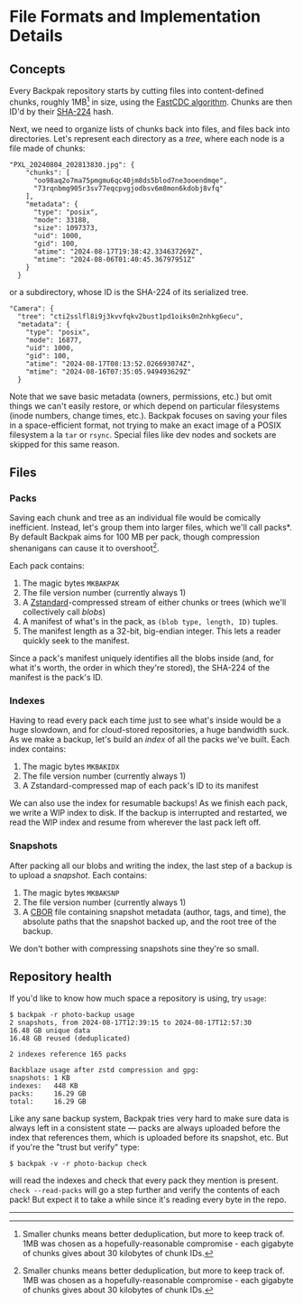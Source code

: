 # File Formats and Implementation Details

## Concepts

Every Backpak repository starts by cutting files into content-defined chunks,
roughly 1MB[^1] in size, using the
[FastCDC algorithm](https://www.usenix.org/system/files/conference/atc16/atc16-paper-xia.pdf).
Chunks are then ID'd by their [SHA-224](https://en.wikipedia.org/wiki/SHA-2) hash.

Next, we need to organize lists of chunks back into files,
and files back into directories. Let's represent each directory as a *tree*,
where each node is a file made of chunks:
```
"PXL_20240804_202813830.jpg": {
    "chunks": [
      "oo98aq2o7ma75pmgmu6qc40jm8ds5blod7ne3ooendmqe",
      "73rqnbmg905r3sv77eqcpvgjodbsv6m8mon6kdobj8vfq"
    ],
    "metadata": {
      "type": "posix",
      "mode": 33188,
      "size": 1097373,
      "uid": 1000,
      "gid": 100,
      "atime": "2024-08-17T19:38:42.334637269Z",
      "mtime": "2024-08-06T01:40:45.36797951Z"
    }
  }
```

or a subdirectory, whose ID is the SHA-224 of its serialized tree.
```
"Camera": {
  "tree": "cti2sslfl8i9j3kvvfqkv2bust1pd1oiks0n2nhkg6ecu",
  "metadata": {
    "type": "posix",
    "mode": 16877,
    "uid": 1000,
    "gid": 100,
    "atime": "2024-08-17T08:13:52.026693074Z",
    "mtime": "2024-08-16T07:35:05.949493629Z"
  }
```
Note that we save basic metadata (owners, permissions, etc.)
but omit things we can't easily restore, or which depend on particular filesystems
(inode numbers, change times, etc.).
Backpak focuses on saving your files in a space-efficient format, not trying to make
an exact image of a POSIX filesystem a la `tar` or `rsync`.
Special files like dev nodes and sockets are skipped for this same reason.

## Files

### Packs

Saving each chunk and tree as an individual file would be comically inefficient.
Instead, let's group them into larger files, which we'll call packs*.
By default Backpak aims for 100 MB per pack,
though compression shenanigans can cause it to overshoot[^1].

Each pack contains:
1. The magic bytes `MKBAKPAK`
2. The file version number (currently always 1)
3. A [Zstandard](https://github.com/facebook/zstd)-compressed stream of either chunks or trees
   (which we'll collectively call *blobs*)
4. A manifest of what's in the pack, as `(blob type, length, ID)` tuples.
5. The manifest length as a 32-bit, big-endian integer.
   This lets a reader quickly seek to the manifest.

Since a pack's manifest uniquely identifies all the blobs inside
(and, for what it's worth, the order in which they're stored),
the SHA-224 of the manifest is the pack's ID.

### Indexes

Having to read every pack each time just to see what's inside would be a huge slowdown,
and for cloud-stored repositories, a huge bandwidth suck.
As we make a backup, let's build an *index* of all the packs we've built.
Each index contains:
1. The magic bytes `MKBAKIDX`
2. The file version number (currently always 1)
3. A Zstandard-compressed map of each pack's ID to its manifest

We can also use the index for resumable backups!
As we finish each pack, we write a WIP index to disk.
If the backup is interrupted and restarted, we read the WIP index and resume from
wherever the last pack left off.

### Snapshots

After packing all our blobs and writing the index,
the last step of a backup is to upload a *snapshot*.
Each contains:
1. The magic bytes `MKBAKSNP`
2. The file version number (currently always 1)
3. A [CBOR](https://cbor.io/) file containing snapshot metadata (author, tags, and time),
   the absolute paths that the snapshot backed up,
   and the root tree of the backup.

We don't bother with compressing snapshots sine they're so small.

## Repository health

If you'd like to know how much space a repository is using, try `usage`:
```
$ backpak -r photo-backup usage
2 snapshots, from 2024-08-17T12:39:15 to 2024-08-17T12:57:30
16.48 GB unique data
16.48 GB reused (deduplicated)

2 indexes reference 165 packs

Backblaze usage after zstd compression and gpg:
snapshots: 1 KB
indexes:   448 KB
packs:     16.29 GB
total:     16.29 GB
```

Like any sane backup system, Backpak tries very hard to make sure data is always left in
a consistent state — packs are always uploaded before the index that references them,
which is uploaded before its snapshot, etc.
But if you're the "trust but verify" type:
```
$ backpak -v -r photo-backup check
```
will read the indexes and check that every pack they mention is present.
`check --read-packs` will go a step further and verify the contents of each pack!
But expect it to take a while since it's reading every byte in the repo.

-----

[^1]: Smaller chunks means better deduplication, but more to keep track of.
      1MB was chosen as a hopefully-reasonable compromise - each gigabyte of chunks
      gives about 30 kilobytes of chunk IDs.

[^2]: It's hard to know how large a compressed stream will be without flushing it,
      and flushing often can hurt the overall compression ratio.
      Backpak tries not to do that, but this means it routinely overshoots packs' target size.
